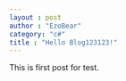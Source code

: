 ```yaml
---
layout : post
author : "EzoBear"
category: "c#"
title : "Hello Blog123123!"
---
```

This is first post for test.
